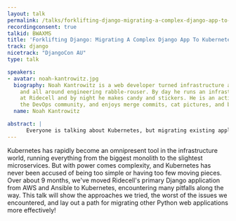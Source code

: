 ```yaml
---
layout: talk
permalink: /talks/forklifting-django-migrating-a-complex-django-app-to-kubernetes
recordingconsent: true
talkid: BWAXMS
title: 'Forklifting Django: Migrating A Complex Django App To Kubernetes'
track: django
nicetrack: "DjangoCon AU"
type: talk

speakers:
- avatar: noah-kantrowitz.jpg
  biography: Noah Kantrowitz is a web developer turned infrastructure automation enthusiast,
    and all around engineering rabble-rouser. By day he runs an infrastructure team
    at Ridecell and by night he makes candy and stickers. He is an active member of
    the DevOps community, and enjoys merge commits, cat pictures, and beards.
  name: Noah Kantrowitz

abstract: | 
      Everyone is talking about Kubernetes, but migrating existing applications is often easier said than done. This talk will cover the tale of migrating our main Django application to Kubernetes, and all the problems and solutions we ran into along the way.
---
```


Kubernetes has rapidly become an omnipresent tool in the infrastructure world, running everything from the biggest monolith to the slightest microservices. But with power comes complexity, and Kubernetes has never been accused of being too simple or having too few moving pieces. Over about 9 months, we've moved Ridecell's primary Django application from AWS and Ansible to Kubernetes, encountering many pitfalls along the way. This talk will show the approaches we tried, the worst of the issues we encountered, and lay out a path for migrating other Python web applications more effectively!
